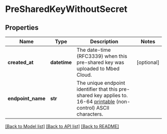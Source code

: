 # PreSharedKeyWithoutSecret

## Properties
Name | Type | Description | Notes
------------ | ------------- | ------------- | -------------
**created_at** | **datetime** | The date-time (RFC3339) when this pre-shared key was uploaded to Mbed Cloud. | [optional] 
**endpoint_name** | **str** | The unique endpoint identifier that this pre-shared key applies to. 16-64 [printable](https://en.wikipedia.org/wiki/ASCII#Printable_characters) (non-control) ASCII characters. | 

[[Back to Model list]](../README.md#documentation-for-models) [[Back to API list]](../README.md#documentation-for-api-endpoints) [[Back to README]](../README.md)


